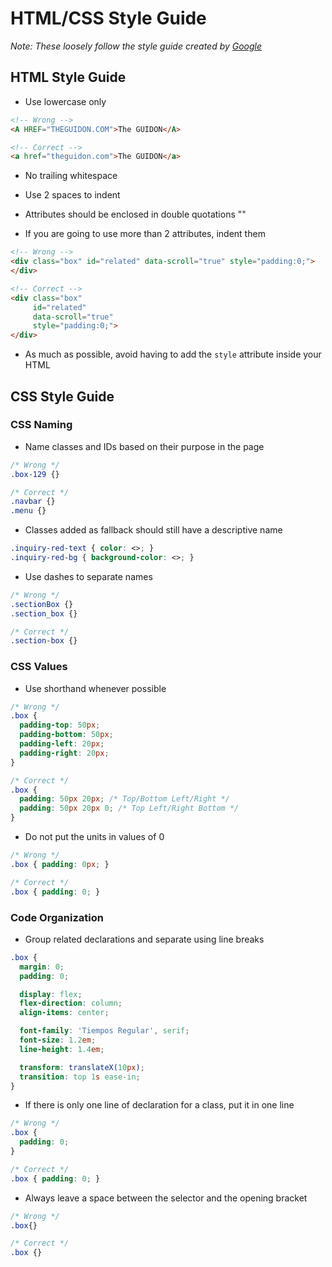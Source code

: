 # HTML/CSS Style Guide
*Note: These loosely follow the style guide created by [Google](https://google.github.io/styleguide/htmlcssguide.xml)*


## HTML Style Guide

- Use lowercase only
~~~~~~html
<!-- Wrong -->
<A HREF="THEGUIDON.COM">The GUIDON</A>

<!-- Correct -->
<a href="theguidon.com">The GUIDON</a>
~~~~~~

- No trailing whitespace
- Use 2 spaces to indent
- Attributes should be enclosed in double quotations ""

- If you are going to use more than 2 attributes, indent them
~~~~~~HTML
<!-- Wrong -->
<div class="box" id="related" data-scroll="true" style="padding:0;">
</div>

<!-- Correct -->
<div class="box"
     id="related"
     data-scroll="true"
     style="padding:0;">
</div>
~~~~~~
- As much as possible, avoid having to add the `style` attribute inside your HTML

## CSS Style Guide

### CSS Naming

- Name classes and IDs based on their purpose in the page
~~~~~~~CSS
/* Wrong */
.box-129 {}

/* Correct */
.navbar {}
.menu {}
~~~~~~~

- Classes added as fallback should still have a descriptive name
~~~~~~CSS
.inquiry-red-text { color: <>; }
.inquiry-red-bg { background-color: <>; }
~~~~~~

- Use dashes to separate names
~~~~~~CSS
/* Wrong */
.sectionBox {}
.section_box {}

/* Correct */
.section-box {}
~~~~~~

### CSS Values

- Use shorthand whenever possible
~~~~~~CSS
/* Wrong */
.box {
  padding-top: 50px;
  padding-bottom: 50px;
  padding-left: 20px;
  padding-right: 20px;
}

/* Correct */
.box {
  padding: 50px 20px; /* Top/Bottom Left/Right */
  padding: 50px 20px 0; /* Top Left/Right Bottom */
}
~~~~~~

- Do not put the units in values of 0
~~~~~~CSS
/* Wrong */
.box { padding: 0px; }

/* Correct */
.box { padding: 0; }
~~~~~~

### Code Organization

- Group related declarations and separate using line breaks
~~~~~~CSS
.box {
  margin: 0;
  padding: 0;

  display: flex;
  flex-direction: column;
  align-items: center;

  font-family: 'Tiempos Regular', serif;
  font-size: 1.2em;
  line-height: 1.4em;

  transform: translateX(10px);
  transition: top 1s ease-in;
}
~~~~~~

- If there is only one line of declaration for a class, put it in one line
~~~~~~CSS
/* Wrong */
.box {
  padding: 0;
}

/* Correct */
.box { padding: 0; }
~~~~~~

- Always leave a space between the selector and the opening bracket
~~~~~~CSS
/* Wrong */
.box{}

/* Correct */
.box {}
~~~~~~
